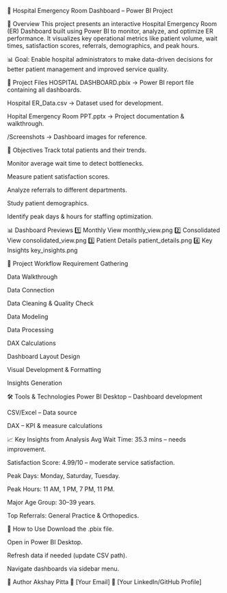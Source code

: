 🏥 Hospital Emergency Room Dashboard – Power BI Project



📌 Overview
This project presents an interactive Hospital Emergency Room (ER) Dashboard built using Power BI to monitor, analyze, and optimize ER performance.
It visualizes key operational metrics like patient volume, wait times, satisfaction scores, referrals, demographics, and peak hours.

📊 Goal: Enable hospital administrators to make data-driven decisions for better patient management and improved service quality.

📂 Project Files
HOSPITAL DASHBOARD.pbix → Power BI report file containing all dashboards.

Hospital ER_Data.csv → Dataset used for development.

Hopital Emergency Room PPT.pptx → Project documentation & walkthrough.

/Screenshots → Dashboard images for reference.

🎯 Objectives
Track total patients and their trends.

Monitor average wait time to detect bottlenecks.

Measure patient satisfaction scores.

Analyze referrals to different departments.

Study patient demographics.

Identify peak days & hours for staffing optimization.

📊 Dashboard Previews
1️⃣ Monthly View
monthly_view.png
2️⃣ Consolidated View
consolidated_view.png
3️⃣ Patient Details
patient_details.png
4️⃣ Key Insights
key_insights.png


🔄 Project Workflow
Requirement Gathering

Data Walkthrough

Data Connection

Data Cleaning & Quality Check

Data Modeling

Data Processing

DAX Calculations

Dashboard Layout Design

Visual Development & Formatting

Insights Generation

🛠 Tools & Technologies
Power BI Desktop – Dashboard development

CSV/Excel – Data source

DAX – KPI & measure calculations

📈 Key Insights from Analysis
Avg Wait Time: 35.3 mins – needs improvement.

Satisfaction Score: 4.99/10 – moderate service satisfaction.

Peak Days: Monday, Saturday, Tuesday.

Peak Hours: 11 AM, 1 PM, 7 PM, 11 PM.

Major Age Group: 30–39 years.

Top Referrals: General Practice & Orthopedics.

🚀 How to Use
Download the .pbix file.

Open in Power BI Desktop.

Refresh data if needed (update CSV path).

Navigate dashboards via sidebar menu.

📜 Author
Akshay Pitta
📧 [Your Email]
💼 [Your LinkedIn/GitHub Profile]
